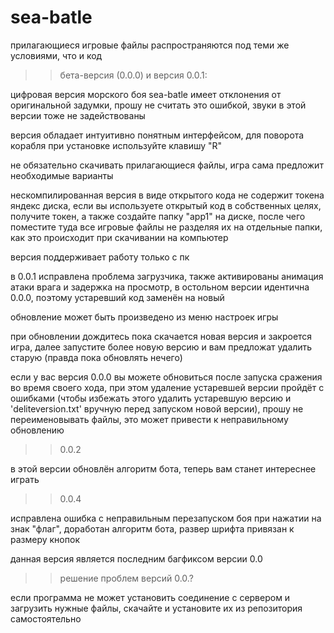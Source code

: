 # sea-batle

прилагающиеся игровые файлы распространяются под теми же условиями, что и код

>>бета-версия (0.0.0) и версия 0.0.1:

цифровая версия морского боя sea-batle имеет отклонения от оригинальной задумки, прошу не считать это ошибкой, звуки в этой версии тоже не задействованы

версия обладает интуитивно понятным интерфейсом, для поворота корабля при установке используйте клавишу "R"

не обязательно скачивать прилагающиеся файлы, игра сама предложит необходимые варианты

нескомпилированная версия в виде открытого кода не содержит токена яндекс диска, если вы используете открытый код в собственных целях, получите токен, а также создайте папку "app1" на диске, после чего поместите туда все игровые файлы не разделяя их на отдельные папки, как это происходит при скачивании на компьютер

версия поддерживает работу только с пк

в 0.0.1 исправлена проблема загрузчика, также активированы анимация атаки врага и задержка на просмотр, в остольном версии идентична 0.0.0, поэтому устаревший код заменён на новый

обновление может быть произведено из меню настроек игры

при обновлении дождитесь пока скачается новая версия и закроется игра, далее запустите более новую версию и вам предложат удалить старую (правда пока обновлять нечего)

если у вас версия 0.0.0 вы можете обновиться после запуска сражения во время своего хода, при этом удаление устаревшей версии пройдёт с ошибками (чтобы избежать этого удалить устаревшую версию и 'deliteversion.txt' вручную перед запуском новой версии), прошу не переименовывать файлы, это может привести к неправильному обновлению

>> 0.0.2

в этой версии обновлён алгоритм бота, теперь вам станет интереснее играть

>> 0.0.4

исправлена ошибка с неправильным перезапуском боя при нажатии на знак "флаг", доработан алгоритм бота, развер шрифта привязан к размеру кнопок

данная версия является последним багфиксом версии 0.0

>> решение проблем версий 0.0.?

если программа не может установить соединение с сервером и загрузить нужные файлы, скачайте и установите их из репозитория самостоятельно
